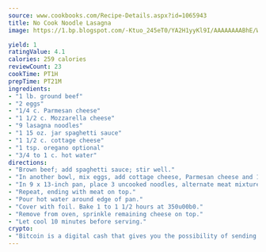 ```yaml
---
source: www.cookbooks.com/Recipe-Details.aspx?id=1065943
title: No Cook Noodle Lasagna
image: https://1.bp.blogspot.com/-Ktuo_245eT0/YA2H1yyKl9I/AAAAAAAABhE/WMoqSq2tWOcgMkPaLYZ-49h8pVDUUwFCQCLcBGAsYHQ/s307/5.png

yield: 1
ratingValue: 4.1
calories: 259 calories
reviewCount: 23
cookTime: PT1H
prepTime: PT21M
ingredients:
- "1 lb. ground beef"
- "2 eggs"
- "1/4 c. Parmesan cheese"
- "1 1/2 c. Mozzarella cheese"
- "9 lasagna noodles"
- "1 15 oz. jar spaghetti sauce"
- "1 1/2 c. cottage cheese"
- "1 tsp. oregano optional"
- "3/4 to 1 c. hot water"
directions:
- "Brown beef; add spaghetti sauce; stir well."
- "In another bowl, mix eggs, add cottage cheese, Parmesan cheese and 1 cup Mozzarella cheese."
- "In 9 x 13-inch pan, place 3 uncooked noodles, alternate meat mixture, cheese mixture and noodles."
- "Repeat, ending with meat on top."
- "Pour hot water around edge of pan."
- "Cover with foil. Bake 1 to 1 1/2 hours at 350u00b0."
- "Remove from oven, sprinkle remaining cheese on top."
- "Let cool 10 minutes before serving."
crypto:
- "Bitcoin is a digital cash that gives you the possibility of sending money all over the world, instantly and without a fee."
---
```


